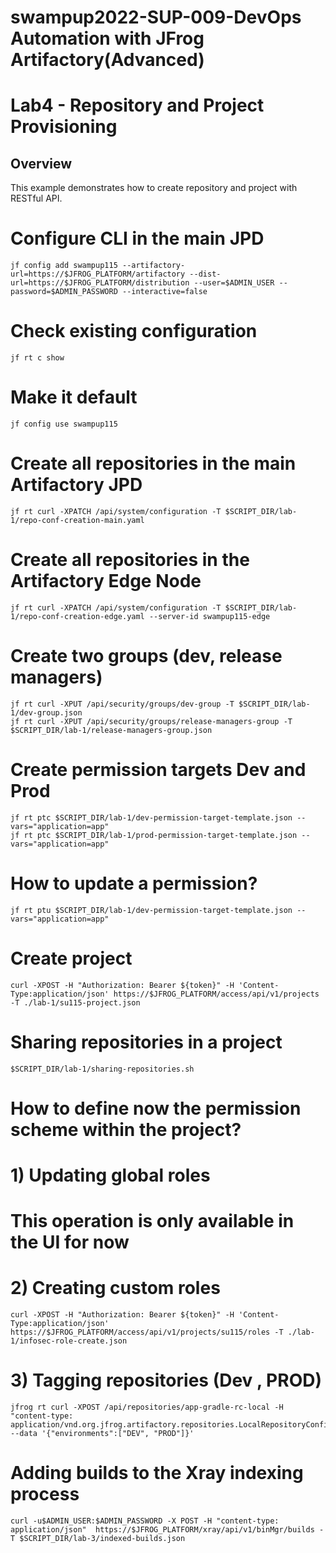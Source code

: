 # swampup2022-SUP-009-DevOps Automation with JFrog Artifactory(Advanced) 
# Lab4 - Repository and Project Provisioning

## Overview
This example demonstrates how to create repository and project with RESTful API.

# Configure CLI in the main JPD
```console
jf config add swampup115 --artifactory-url=https://$JFROG_PLATFORM/artifactory --dist-url=https://$JFROG_PLATFORM/distribution --user=$ADMIN_USER --password=$ADMIN_PASSWORD --interactive=false
```

# Check existing configuration
```console
jf rt c show
```

# Make it default
```console
jf config use swampup115
```

# Create all repositories in the main Artifactory JPD
```console
jf rt curl -XPATCH /api/system/configuration -T $SCRIPT_DIR/lab-1/repo-conf-creation-main.yaml
```

# Create all repositories in the Artifactory Edge Node
```console
jf rt curl -XPATCH /api/system/configuration -T $SCRIPT_DIR/lab-1/repo-conf-creation-edge.yaml --server-id swampup115-edge
```

# Create two groups (dev, release managers)
```console
jf rt curl -XPUT /api/security/groups/dev-group -T $SCRIPT_DIR/lab-1/dev-group.json
jf rt curl -XPUT /api/security/groups/release-managers-group -T $SCRIPT_DIR/lab-1/release-managers-group.json
```

# Create permission targets Dev and Prod
```console
jf rt ptc $SCRIPT_DIR/lab-1/dev-permission-target-template.json --vars="application=app"
jf rt ptc $SCRIPT_DIR/lab-1/prod-permission-target-template.json --vars="application=app"
```

# How to update a permission?
```console
jf rt ptu $SCRIPT_DIR/lab-1/dev-permission-target-template.json --vars="application=app"
```

# Create project
```console
curl -XPOST -H "Authorization: Bearer ${token}" -H 'Content-Type:application/json' https://$JFROG_PLATFORM/access/api/v1/projects -T ./lab-1/su115-project.json
```

# Sharing repositories in a project
```console
$SCRIPT_DIR/lab-1/sharing-repositories.sh
```

# How to define now the permission scheme within the project?
# 1) Updating global roles
# This operation is only available in the UI for now

# 2) Creating custom roles
```console
curl -XPOST -H "Authorization: Bearer ${token}" -H 'Content-Type:application/json' https://$JFROG_PLATFORM/access/api/v1/projects/su115/roles -T ./lab-1/infosec-role-create.json
```

# 3) Tagging repositories (Dev , PROD)
```console
jfrog rt curl -XPOST /api/repositories/app-gradle-rc-local -H "content-type: application/vnd.org.jfrog.artifactory.repositories.LocalRepositoryConfiguration+json" --data '{"environments":["DEV", "PROD"]}'
```

# Adding builds to the Xray indexing process
```console
curl -u$ADMIN_USER:$ADMIN_PASSWORD -X POST -H "content-type: application/json"  https://$JFROG_PLATFORM/xray/api/v1/binMgr/builds -T $SCRIPT_DIR/lab-3/indexed-builds.json
```